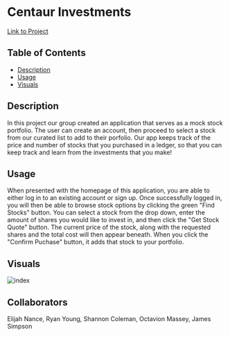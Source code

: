 # Centaur Investments

[Link to Project](http://murmuring-headland-68808.herokuapp.com/)

## Table of Contents
- [Description](#description)
- [Usage](#usage)
- [Visuals](#visuals)

## Description
In this project our group created an application that serves as a mock stock portfolio. The user can create an account, then proceed to select a stock from our curated list to add to their porfolio. Our app keeps track of the price and number of stocks that you purchased in a ledger, so that you can keep track and learn from the investments that you make!  

## Usage
When presented with the homepage of this application, you are able to either log in to an existing account or sign up. Once successfully logged in, you will then be able to browse stock options by clicking the green "Find Stocks" button. You can select a stock from the drop down, enter the amount of shares you would like to invest in, and then click the "Get Stock Quote" button. The current price of the stock, along with the requested shares and the total cost will then appear beneath. When you click the "Confirm Puchase" button, it adds that stock to your portfolio.

## Visuals
![index](./images/Screenshot%202023-01-24%20at%2012.11.27%20PM.png)

## Collaborators
Elijah Nance, Ryan Young, Shannon Coleman, Octavion Massey, James Simpson
